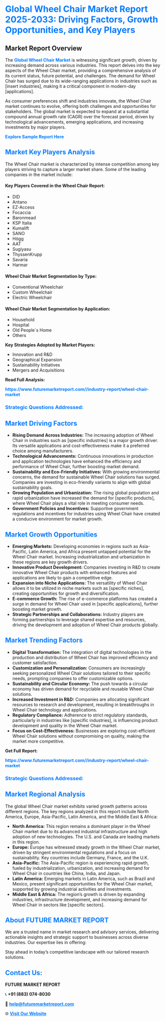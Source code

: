 <h1 style="color: #007BFF;">Global Wheel Chair Market Report 2025-2033: Driving Factors, Growth Opportunities, and Key Players</h1>

<section id="overview">
<h2>Market Report Overview</h2>
<p>The <a href="https://www.futuremarketreport.com//industry-report/wheel-chair-market" style="color: #007BFF; text-decoration: none;"><strong>Global Wheel Chair Market</strong></a> is witnessing significant growth, driven by increasing demand across various industries. This report delves into the key aspects of the Wheel Chair market, providing a comprehensive analysis of its current status, future potential, and challenges. The demand for Wheel Chair has surged due to its wide-ranging applications in industries such as [insert industries], making it a critical component in modern-day [applications].</p>
<p>As consumer preferences shift and industries innovate, the Wheel Chair market continues to evolve, offering both challenges and opportunities for stakeholders. The global market is expected to expand at a substantial compound annual growth rate (CAGR) over the forecast period, driven by technological advancements, emerging applications, and increasing investments by major players.</p>
</section>

<section id="overview">
<p><a href="https://www.futuremarketreport.com//request-sample/reportId=82783" style="color: #007BFF; text-decoration: none;"><strong>Explore Sample Report Here</strong></a></p>
</section>

<section id="key-players">
<h2 style="color: #007BFF;">Market Key Players Analysis</h2>
<p>The Wheel Chair market is characterized by intense competition among key players striving to capture a larger market share. Some of the leading companies in the market include:</p>
<h4>Key Players Covered in the Wheel Chair Report:</h4>
<ul><li>DID</li><li>Antano</li><li>EZ-Access</li><li>Focaccia</li><li>Baronmead</li><li>KSP Italia</li><li>Kumalift</li><li>SANO</li><li>Högg</li><li>AAT</li><li>Sugiyasu</li><li>ThyssenKrupp</li><li>Savaria</li><li>Harmar</li></ul>
<h4>Wheel Chair Market Segmentation by Type:</h4>
<ul><li>Conventional Wheelchair</li><li>Custom Wheelchair</li><li>Electric Wheelchair</li></ul>

<h4>Wheel Chair Market Segmentation by Application:</h4>
<ul><li>Household</li><li>Hospital</li><li>Old People`s Home</li><li>Others</li></ul>
<p><strong>Key Strategies Adopted by Market Players:</strong></p>
<ul>
<li>Innovation and R&D</li>
<li>Geographical Expansion</li>
<li>Sustainability Initiatives</li>
<li>Mergers and Acquisitions</li>
</ul>
</section>

<section>
<p><strong>Read Full Analysis: </strong></p><a href="https://www.futuremarketreport.com//industry-report/wheel-chair-market" style="color: #007BFF; text-decoration: none;"><strong>https://www.futuremarketreport.com//industry-report/wheel-chair-market</strong></a>
<h3 style="color: #007BFF;">Strategic Questions Addressed:</h3>
</section>

<section id="driving-factors">
<h2 style="color: #007BFF;">Market Driving Factors</h2>
<ul>
<li><strong>Rising Demand Across Industries:</strong> The increasing adoption of Wheel Chair in industries such as [specific industries] is a major growth driver. Its versatile applications and cost-effectiveness make it a preferred choice among manufacturers.</li>
<li><strong>Technological Advancements:</strong> Continuous innovations in production and application technologies have enhanced the efficiency and performance of Wheel Chair, further boosting market demand.</li>
<li><strong>Sustainability and Eco-Friendly Initiatives:</strong> With growing environmental concerns, the demand for sustainable Wheel Chair solutions has surged. Companies are investing in eco-friendly variants to align with global sustainability goals.</li>
<li><strong>Growing Population and Urbanization:</strong> The rising global population and rapid urbanization have increased the demand for [specific products], where Wheel Chair plays a vital role in meeting consumer needs.</li>
<li><strong>Government Policies and Incentives:</strong> Supportive government regulations and incentives for industries using Wheel Chair have created a conducive environment for market growth.</li>
</ul>
</section>

<section id="growth-opportunities">
<h2 style="color: #007BFF;">Market Growth Opportunities</h2>
<ul>
<li><strong>Emerging Markets:</strong> Developing economies in regions such as Asia-Pacific, Latin America, and Africa present untapped potential for the Wheel Chair market. Increasing industrialization and urbanization in these regions are key growth drivers.</li>
<li><strong>Innovative Product Development:</strong> Companies investing in R&D to create innovative Wheel Chair products with enhanced features and applications are likely to gain a competitive edge.</li>
<li><strong>Expansion into Niche Applications:</strong> The versatility of Wheel Chair allows it to be utilized in niche markets such as [specific niches], creating opportunities for growth and diversification.</li>
<li><strong>E-commerce Growth:</strong> The rise of e-commerce platforms has created a surge in demand for Wheel Chair used in [specific applications], further boosting market growth.</li>
<li><strong>Strategic Partnerships and Collaborations:</strong> Industry players are forming partnerships to leverage shared expertise and resources, driving the development and adoption of Wheel Chair products globally.</li>
</ul>
</section>

<section id="trending-factors">
<h2 style="color: #007BFF;">Market Trending Factors</h2>
<ul>
<li><strong>Digital Transformation:</strong> The integration of digital technologies in the production and distribution of Wheel Chair has improved efficiency and customer satisfaction.</li>
<li><strong>Customization and Personalization:</strong> Consumers are increasingly seeking personalized Wheel Chair solutions tailored to their specific needs, prompting companies to offer customizable options.</li>
<li><strong>Sustainability and Circular Economy:</strong> The push towards a circular economy has driven demand for recyclable and reusable Wheel Chair solutions.</li>
<li><strong>Increased Investment in R&D:</strong> Companies are allocating significant resources to research and development, resulting in breakthroughs in Wheel Chair technology and applications.</li>
<li><strong>Regulatory Compliance:</strong> Adherence to strict regulatory standards, particularly in industries like [specific industries], is influencing product development and quality in the Wheel Chair market.</li>
<li><strong>Focus on Cost-Effectiveness:</strong> Businesses are exploring cost-efficient Wheel Chair solutions without compromising on quality, making the market more competitive.</li>
</ul>
</section>

<section>
<p><strong>Get Full Report: </strong></p><a href="https://www.futuremarketreport.com//industry-report/wheel-chair-market" style="color: #007BFF; text-decoration: none;"><strong>https://www.futuremarketreport.com//industry-report/wheel-chair-market</strong></a>
<h3 style="color: #007BFF;">Strategic Questions Addressed:</h3>
</section>


<section id="regional-analysis">
<h2 style="color: #007BFF;">Market Regional Analysis</h2>
<p>The global Wheel Chair market exhibits varied growth patterns across different regions. The key regions analyzed in this report include North America, Europe, Asia-Pacific, Latin America, and the Middle East & Africa:</p>
<ul>
<li><strong>North America:</strong> This region remains a dominant player in the Wheel Chair market due to its advanced industrial infrastructure and high adoption of new technologies. The U.S. and Canada are leading markets in this region.</li>
<li><strong>Europe:</strong> Europe has witnessed steady growth in the Wheel Chair market, driven by stringent environmental regulations and a focus on sustainability. Key countries include Germany, France, and the U.K.</li>
<li><strong>Asia-Pacific:</strong> The Asia-Pacific region is experiencing rapid growth, fueled by industrialization, urbanization, and increasing demand for Wheel Chair in countries like China, India, and Japan.</li>
<li><strong>Latin America:</strong> Emerging markets in Latin America, such as Brazil and Mexico, present significant opportunities for the Wheel Chair market, supported by growing industrial activities and investments.</li>
<li><strong>Middle East & Africa:</strong> The region’s growth is driven by expanding industries, infrastructure development, and increasing demand for Wheel Chair in sectors like [specific sectors].</li>
</ul>
</section>

<footer>
<h2 style="color: #007BFF;">About FUTURE MARKET REPORT</h2>
<p>We are a trusted name in market research and advisory services, delivering actionable insights and strategic support to businesses across diverse industries. Our expertise lies in offering:</p>

<p>Stay ahead in today’s competitive landscape with our tailored research solutions.</p>

<h2 style="color: #007BFF;">Contact Us:</h2>
<p><strong>FUTURE MARKET REPORT</strong></p>
<p>📞 <strong>+91 (883) 074-8030</strong></p>
<p>📧 <strong><a href="mailto:help@futuremarketreport.com" style="color: #007BFF;">help@futuremarketreport.com</a></strong></p>
<p>🌐 <strong><a href="https://www.futuremarketreport.com/" style="color: #007BFF;">Visit Our Website</a></strong></p>
</footer>